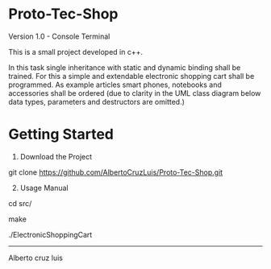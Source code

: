 # Proto-Tec-Shop

Version 1.0 - Console Terminal

This is a small project developed in c++.

In this task single inheritance with static and dynamic binding shall be trained. For this a simple and
extendable electronic shopping cart shall be programmed. As example articles smart phones,
notebooks and accessories shall be ordered (due to clarity in the UML class diagram below data
types, parameters and destructors are omitted.)

# Getting Started

1) Download the Project

git clone https://github.com/AlbertoCruzLuis/Proto-Tec-Shop.git

2) Usage Manual

cd src/

make

./ElectronicShoppingCart

-----------------------------
Alberto cruz luis
